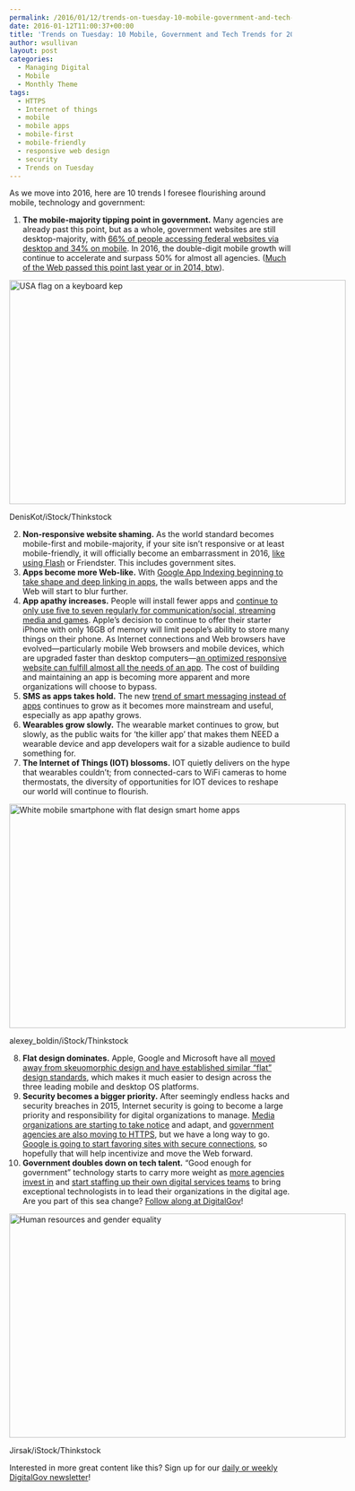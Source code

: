 ```yaml
---
permalink: /2016/01/12/trends-on-tuesday-10-mobile-government-and-tech-trends-for-2016/
date: 2016-01-12T11:00:37+00:00
title: 'Trends on Tuesday: 10 Mobile, Government and Tech Trends for 2016'
author: wsullivan
layout: post
categories:
  - Managing Digital
  - Mobile
  - Monthly Theme
tags:
  - HTTPS
  - Internet of things
  - mobile
  - mobile apps
  - mobile-first
  - mobile-friendly
  - responsive web design
  - security
  - Trends on Tuesday
---
```


As we move into 2016, here are 10 trends I foresee flourishing around mobile, technology and government:

  1. **The mobile-majority tipping point in government.** Many agencies are already past this point, but as a whole, government websites are still desktop-majority, with [66% of people accessing federal websites via desktop and 34% on mobile](https://www.digitalgov.gov/2015/10/21/gov-analytics-breakdown-2-mobile-is-bigger-than-ever/). In 2016, the double-digit mobile growth will continue to accelerate and surpass 50% for almost all agencies. ([Much of the Web passed this point last year or in 2014, btw](https://www.digitalgov.gov/2015/07/28/trends-on-tuesday-people-over-55-soon-to-be-mobile-majority-users/)).

<div id="attachment_337281" style="width: 610px" class="wp-caption aligncenter">
  <img class="size-full wp-image-337281" src="https://s3.amazonaws.com/sitesusa/wp-content/uploads/sites/212/2015/12/600-x-400-USA-flag-button-DenisKot-iStock-Thinkstock-506730521.jpg" alt="USA flag on a keyboard kep" width="600" height="400" />
  
  <p class="wp-caption-text">
    DenisKot/iStock/Thinkstock
  </p>
</div>

<ol start="2" type="1">
  <li>
    <b>Non-responsive website shaming.</b> As the world standard becomes mobile-first and mobile-majority, if your site isn’t responsive or at least mobile-friendly, it will officially become an embarrassment in 2016, <a href="https://www.digitalgov.gov/2015/12/08/trends-on-tuesday-adobe-moves-beyond-flash/">like using Flash</a> or Friendster. This includes government sites.
  </li>
  <li>
    <b>Apps become more Web-like.</b> With <a href="http://www.webpronews.com/google-updates-app-indexing-docs-2015-12/">Google App Indexing beginning to take shape and deep linking in apps</a>, the walls between apps and the Web will start to blur further.
  </li>
  <li>
    <b>App apathy increases.</b> People will install fewer apps and <a href="https://www.digitalgov.gov/2015/10/27/trends-on-tuesday-users-spend-most-of-their-time-in-social-apps/">continue to only use five to seven regularly for communication/social, streaming media and games</a>. Apple’s decision to continue to offer their starter iPhone with only 16GB of memory will limit people’s ability to store many things on their phone. As Internet connections and Web browsers have evolved—particularly mobile Web browsers and mobile devices, which are upgraded faster than desktop computers—<a href="https://medium.com/inside-birdly/why-you-shouldn-t-bother-creating-a-mobile-app-328af62fe0e5#.1r1l50in3">an optimized responsive website can fulfill almost all the needs of an app</a>. The cost of building and maintaining an app is becoming more apparent and more organizations will choose to bypass.
  </li>
  <li>
    <b>SMS as apps takes hold.</b> The new <a href="https://www.producthunt.com/@thinker/collections/sms-text-assistant-services">trend of smart messaging instead of apps</a> continues to grow as it becomes more mainstream and useful, especially as app apathy grows.
  </li>
  <li>
    <b>Wearables grow slowly.</b> The wearable market continues to grow, but slowly, as the public waits for ‘the killer app’ that makes them NEED a wearable device and app developers wait for a sizable audience to build something for.
  </li>
  <li>
    <b>The Internet of Things (IOT) blossoms.</b> IOT quietly delivers on the hype that wearables couldn’t; from connected-cars to WiFi cameras to home thermostats, the diversity of opportunities for IOT devices to reshape our world will continue to flourish.
  </li>
</ol>

<div id="attachment_337271" style="width: 610px" class="wp-caption aligncenter">
  <img class="size-full wp-image-337271" src="https://s3.amazonaws.com/sitesusa/wp-content/uploads/sites/212/2015/12/600-x-400-White-mobile-smartphone-with-smart-home-application-alexey_boldin-iStock-Thinkstock-503489169.jpg" alt="White mobile smartphone with flat design smart home apps" width="600" height="400" />
  
  <p class="wp-caption-text">
    alexey_boldin/iStock/Thinkstock
  </p>
</div>

<ol start="8" type="1">
  <li>
    <b>Flat design dominates.</b> Apple, Google and Microsoft have all <a href="http://www.innovation-series.com/2013/09/24/apple-ios-7-evolves-to-flat-design-merging-with-developing-mobile-industry-interface-standards/">moved away from skeuomorphic design and have established similar “flat” design standards</a>, which makes it much easier to design across the three leading mobile and desktop OS platforms.
  </li>
  <li>
    <b>Security becomes a bigger priority.</b> After seemingly endless hacks and security breaches in 2015, Internet security is going to become a large priority and responsibility for digital organizations to manage. <a href="https://developer.washingtonpost.com/pb/blog/post/2015/12/10/moving-the-washington-post-to-https/">Media organizations are starting to take notice</a> and adapt, and <a href="https://pulse.cio.gov/https/domains/">government agencies are also moving to HTTPS</a>, but we have a long way to go. <a href="http://thenextweb.com/google/2015/12/17/unsecured-websites-are-about-to-get-hammered-in-googles-search-ranking/">Google is going to start favoring sites with secure connections</a>, so hopefully that will help incentivize and move the Web forward.
  </li>
  <li>
    <b>Government doubles down on tech talent.</b> “Good enough for government” technology starts to carry more weight as <a href="http://fedscoop.com/epa-to-grow-digital-services-with-godbout-at-helm">more agencies invest in</a> and <a href="https://fcw.com/articles/2015/04/10/digital-services-budgets.aspx">start staffing up their own digital services teams</a> to bring exceptional technologists in to lead their organizations in the digital age. Are you part of this sea change? <a href="https://www.digitalgov.gov/">Follow along at DigitalGov</a>!
  </li>
</ol>

<div id="attachment_337291" style="width: 610px" class="wp-caption aligncenter">
  <img class="size-full wp-image-337291" src="https://s3.amazonaws.com/sitesusa/wp-content/uploads/sites/212/2015/12/600-x-400-Human-resources-and-gender-equality-Jirsak-iStock-Thinkstock-162704480.jpg" alt="Human resources and gender equality" width="600" height="400" />
  
  <p class="wp-caption-text">
    Jirsak/iStock/Thinkstock
  </p>
</div>

Interested in more great content like this? Sign up for our [daily or weekly DigitalGov newsletter](https://public.govdelivery.com/accounts/USHOWTO/subscriber/new)!